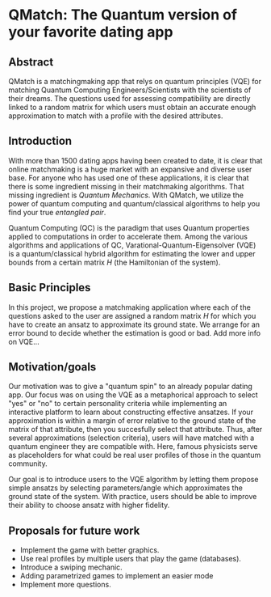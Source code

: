 # QMatch: The Quantum version of your favorite dating app

## Abstract
QMatch is a matchingmaking app that relys on quantum principles (VQE) for matching Quantum Computing Engineers/Scientists with the scientists of their dreams. The questions used for assessing compatibility are directly linked to a random matrix for which users must obtain an accurate enough approximation to match with a profile with the desired attributes. 

## Introduction
With more than 1500 dating apps having been created to date, it is clear that online matchmaking is a huge market with an expansive and diverse user base. For anyone who has used one of these applications, it is clear that there is some ingredient missing in their matchmaking algorithms. That missing ingredient is *Quantum Mechanics*. With QMatch, we utilize the power of quantum computing and quantum/classical algorithms to help you find your true *entangled pair*.

Quantum Computing (QC) is the paradigm that uses Quantum properties applied to computations in order to accelerate them. Among the various algorithms and applications of QC, Varational-Quantum-Eigensolver (VQE) is a quantum/classical hybrid algorithm for estimating the lower and upper bounds from a certain matrix $H$ (the Hamiltonian of the system).


## Basic Principles
In this project, we propose a matchmaking application where each of the questions asked to the user are assigned a random matrix $H$ for which you have to create an ansatz to approximate its ground state. We arrange for an error bound to decide whether the estimation is good or bad. Add more info on VQE...

## Motivation/goals
Our motivation was to give a "quantum spin" to an already popular dating app. Our focus was on using the VQE as a metaphorical approach to select "yes" or "no" to certain personality criteria while implementing an interactive platform to learn about constructing effective ansatzes. If your approximation is within a margin of error relative to the ground state of the matrix of that attribute, then you succesfully select that attribute. Thus, after several approximations (selection criteria), users will have matched with a quantum engineer they are compatible with. Here, famous physicists serve as placeholders for what could be real user profiles of those in the quantum community. 

Our goal is to introduce users to the VQE algorithm by letting them propose simple ansatzs by selecting parameters/angle which approximates the ground state of the system. With practice, users should be able to improve their ability to choose ansatz with higher fidelity. 

## Proposals for future work

 * Implement the game with better graphics.
 * Use real profiles by multiple users that play the game (databases).
 * Introduce a swiping mechanic.
 * Adding parametrized games to implement an easier mode
 * Implement more questions.
